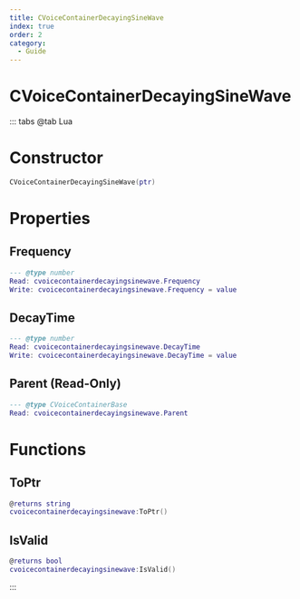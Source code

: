 ```yaml
---
title: CVoiceContainerDecayingSineWave
index: true
order: 2
category:
  - Guide
---
```


# CVoiceContainerDecayingSineWave

::: tabs
@tab Lua
# Constructor
```lua
CVoiceContainerDecayingSineWave(ptr)
```
# Properties
## Frequency 
```lua
--- @type number
Read: cvoicecontainerdecayingsinewave.Frequency
Write: cvoicecontainerdecayingsinewave.Frequency = value
```
## DecayTime 
```lua
--- @type number
Read: cvoicecontainerdecayingsinewave.DecayTime
Write: cvoicecontainerdecayingsinewave.DecayTime = value
```
## Parent (Read-Only)
```lua
--- @type CVoiceContainerBase
Read: cvoicecontainerdecayingsinewave.Parent
```
# Functions
## ToPtr
```lua
@returns string
cvoicecontainerdecayingsinewave:ToPtr()
```
## IsValid
```lua
@returns bool
cvoicecontainerdecayingsinewave:IsValid()
```

:::